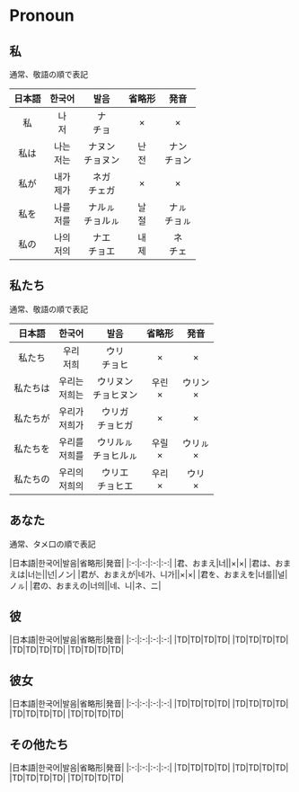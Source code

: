 # Pronoun

## 私

通常、敬語の順で表記

|日本語|한국어|발음|省略形|発音|
|:-:|:-:|:-:|:-:|:-:|
|私|나<br>저|ナ<br>チョ|×|×|
|私は|나는<br>저는|ナヌン<br>チョヌン|난<br>전|ナン<br>チョン|
|私が|내가<br>제가|ネガ<br>チェガ|×|×|
|私を|나를<br>저를|ナルㇽ<br>チョルㇽ|날<br>절|ナㇽ<br>チョㇽ|
|私の|나의<br>저의|ナエ<br>チョエ|내<br>제|ネ<br>チェ|

## 私たち

通常、敬語の順で表記

|日本語|한국어|발음|省略形|発音|
|:-:|:-:|:-:|:-:|:-:|
|私たち|우리<br>저희|ウリ<br>チョヒ|×|×|
|私たちは|우리는<br>저희는|ウリヌン<br>チョヒヌン|우린<br>×|ウリン<br>×|
|私たちが|우리가<br>저희가|ウリガ<br>チョヒガ|×|×|
|私たちを|우리를<br>저희를|ウリルㇽ<br>チョヒルㇽ|우릴<br>×|ウリㇽ<br>×|
|私たちの|우리의<br>저희의|ウリエ<br>チョヒエ|우리<br>×|ウリ<br>×|



## あなた

通常、タメ口の順で表記

|日本語|한국어|발음|省略形|発音|
|:-:|:-:|:-:|:-:|
|君、おまえ|너||×|×|
|君は、おまえは|너는||넌|ノン|
|君が、おまえが|네가、니가||×|×|
|君を、おまえを|너를||널|ノㇽ|
|君の、おまえの|너의||네、니|ネ、ニ|


## 彼

|日本語|한국어|발음|省略形|発音|
|:-:|:-:|:-:|:-:|
|TD|TD|TD|TD|
|TD|TD|TD|TD|
|TD|TD|TD|TD|
|TD|TD|TD|TD|

## 彼女

|日本語|한국어|발음|省略形|発音|
|:-:|:-:|:-:|:-:|
|TD|TD|TD|TD|
|TD|TD|TD|TD|
|TD|TD|TD|TD|
|TD|TD|TD|TD|

## その他たち

|日本語|한국어|발음|省略形|発音|
|:-:|:-:|:-:|:-:|
|TD|TD|TD|TD|
|TD|TD|TD|TD|
|TD|TD|TD|TD|
|TD|TD|TD|TD|



